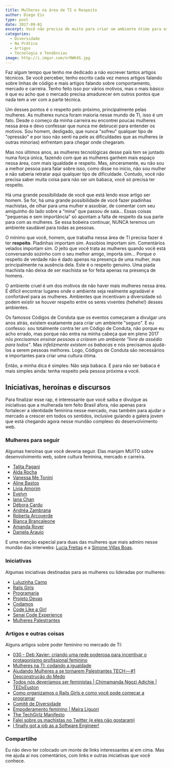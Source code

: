 ```yaml
---
title: Mulheres na área de TI e Respeito
author: Diego Eis
type: post
date: 2017-09-01
excerpt: Você não precisa de muito para criar um ambiente ótimo para as mulheres, você só precisa de respeito.
categories:
  - Diversidade
  - Na Prática
  - Artigos
  - Tecnologia e Tendências
image: http://i.imgur.com/nrRWK4S.jpg
---
```


Faz algum tempo que tenho me dedicado a não escrever tantos artigos técnicos. Se você perceber, tenho escrito cada vez menos artigos falando sobre linhas de código e mais artigos falando sobre comportamento, mercado e carreira. Tenho feito isso por vários motivos, mas o mais básico é que eu acho que o mercado precisa amadurecer em outros pontos que nada tem a ver com a parte técnica. 

Um desses pontos é o respeito pelo próximo, principalmente pelas mulheres. As mulheres nunca foram maioria nesse mundo de TI, isso é um fato. Desde o começo da minha carreira eu encontrei poucas mulheres nessa área e devo confessar que nunca me debrucei para entender os motivos. Sou homem, desligado, que nunca "sofreu" qualquer tipo de "opressão" e por isso não senti na pele as dificuldades que as mulheres (e outras minorias) enfrentam para chegar onde chegaram. 

Mas nos últimos anos, as mulheres tecnológicas desse país tem se juntado numa força única, fazendo com que as mulheres ganhem mais espaço nessa área, com mais igualdade e respeito. Mas, sinceramente, eu não sou a melhor pessoa para falar sobre isso, como disse no início, não sou mulher e não saberia retratar aqui qualquer tipo de dificuldade. Contudo, você não precisa saber muita coisa para não ser um babaca, você só precisa ter respeito.

Há uma grande possibilidade de você que está lendo esse artigo ser homem. Se for, há uma grande possibilidade de você fazer piadinhas machistas, de olhar para uma mulher e assobiar, de comentar com seu amiguinho do lado sobre a “mina” que passou de saia… Essas coisas “pequenas e sem importância” só apontam a falta de respeito da sua parte para com as mulheres. Se essa bobeira continuar, NUNCA teremos um ambiente saudável para todas as pessoas.

O mínimo que você, homem, que trabalha nessa área de TI precisa fazer é ter **respeito**. Piadinhas importam sim. Assobios importam sim. Comentários velados importam sim. O jeito que você trata as mulheres quando você está conversando sozinho com o seu melhor amigo, importa sim... Porque o respeito de verdade não é dado apenas na presença de uma mulher, mas principalmente na ausência dela. Este é o respeito genuíno. Uma piada machista não deixa de ser machista se for feita apenas na presença de homens. 

O ambiente cruel é um dos motivos de não haver mais mulheres nessa área. É difícil encontrar lugares onde o ambiente seja realmente agradável e confortável para as mulheres. Ambientes que incentivam a diversidade só podem existir se houver respeito entre os seres viventes (hehehe!) desses ambientes.

Os famosos Códigos de Conduta que os eventos começaram a divulgar uns anos atrás, existem exatamente para criar um ambiente "seguro". E eu confesso: sou totalmente contra ter um Código de Conduta, não porque eu acho errado, mas porque não entra na minha cabeça que em pleno 2017 *nós precisamos ensinar pessoas a criarem um ambiente "livre de assédio para todos"*. Mas *infelizmente existem os babacas* e nós precisamos ajudá-los a serem pessoas melhores. Logo, Códigos de Conduta são necessários e importantes para criar uma cultura ótima.

Então, a minha dica é simples: Não seja babaca. E para não ser babaca é mais simples ainda: tenha respeito pela pessoa próxima a você.

## Iniciativas, heroínas e discursos
Para finalizar esse rap, é interessante que você saiba e divulgue as iniciativas que a mulherada tem feito Brasil afora, não apenas para fortalecer a identidade feminina nesse mercado, mas também para ajudar o mercado a crescer em todos os sentidos, inclusive guiando a galera jovem que está chegando agora nesse mundão complexo do desenvolvimento web. 

### Mulheres para seguir
Algumas heroínas que você deveria seguir. Elas manjam MUITO sobre desenvolvimento web, sobre cultura feminina, mercado e carreira. 

- [Talita Pagani](http://talitapagani.com/)
- [Alda Rocha](https://mjcoffeeholick.github.io/)
- [Vanessa Me Tonini](https://github.com/vanessametonini)
- [Aline Bastos](https://twitter.com/AlineBastos)
- [Livia Amorim](https://t.co/93wjxzJZJP)
- [Evelyn](http://transnerd.com.br/)
- [Iana Chan](http://www.programaria.org/)
- [Débora Cardu](http://twitter.com/deboracardu)
- [Andréa Zambrana](https://twitter.com/akfzambrana)
- [Roberta Arcoverde](https://twitter.com/rla4)
- [Bianca Brancaleone](https://twitter.com/biab)
- [Amanda Rover](https://github.com/amandarover)
- [Daniela Araujo](https://twitter.com/nyan07)

E uma menção especial para duas das mulheres que mais admiro nesse mundão das interwebs: [Lucia Freitas](https://ladybugbrazil.com/) e a [Simone Villas Boas](http://s1mone.net/). 


### Iniciativas
Algumas iniciativas destinadas para as mulheres ou lideradas por mulheres:

- [Luluzinha Camp](https://www.luluzinhacamp.com/)
- [Rails Girls](http://railsgirls.com/)
- [Programaria](http://www.programaria.org/)
- [Projeto Devas](http://twitter.com/projetodevas)
- [Codamos](https://www.meetup.com/pt-BR/Codamos-Club/)
- [Code Like a Girl](https://twitter.com/CodeLikeAGirlBR)
- [Senai Code Experience](https://codexp.sp.senai.br/)
- [Mulheres Palestrantes](http://insideoutproject.xyz/mulheres-palestrantes/)


### Artigos e outras coisas
Alguns artigos sobre poder feminino no mercado de TI:

- [030 - Deb Xavier: criando uma rede poderosa para incentivar o protagonismo profissional feminino](https://www.youtube.com/watch?v=H9EJF3Q1mis)
- [Mulheres na TI: codando a igualdade](https://imasters.com.br/desenvolvimento/mulheres-na-ti-codando-igualdade/)
- [Ajudando Mulheres a se tornarem Palestrantes TECH — #1 Desconstrução do Medo](https://medium.com/@bernarddeluna/ajudando-mulheres-a-se-tornarem-palestrantes-tech-1-desconstrução-do-medo-2a2c4e3c33cb)
- [Todos nós deveríamos ser feministas | Chimamanda Ngozi Adichie | TEDxEuston](https://www.youtube.com/watch?v=hg3umXU_qWc)
- [Como organizamos o Rails Girls e como você pode começar a programar](http://shipit.resultadosdigitais.com.br/blog/como-organizamos-o-rails-girls-e-como-voce-pode-comecar-a-programar/)
- [Comitê de Diversidade](https://braziljs.org/comite-de-diversidade/)
- [Empoderamento feminino | Maíra Liguori](https://www.youtube.com/watch?v=0HBeBrp3xJc)
- [The TechGirlz Manifesto](https://code.likeagirl.io/the-techgirlz-manifesto-20a0b798bc19)
- [Falei sobre os machistas no Twitter (e eles não gostaram)](https://medium.com/@liviamorim/falei-sobre-os-machistas-no-twitter-e-eles-não-gostaram-b9873a4ef075)
- [I finally got a job as a Software Engineer!](https://code.likeagirl.io/i-finally-got-a-job-as-a-software-engineer-a83c7a745afb)

### Compartilhe
Eu não devo ter colocado um monte de links interessantes aí em cima. Mas me ajuda aí nos comentários, com links e outras iniciativas que você conhece. 




